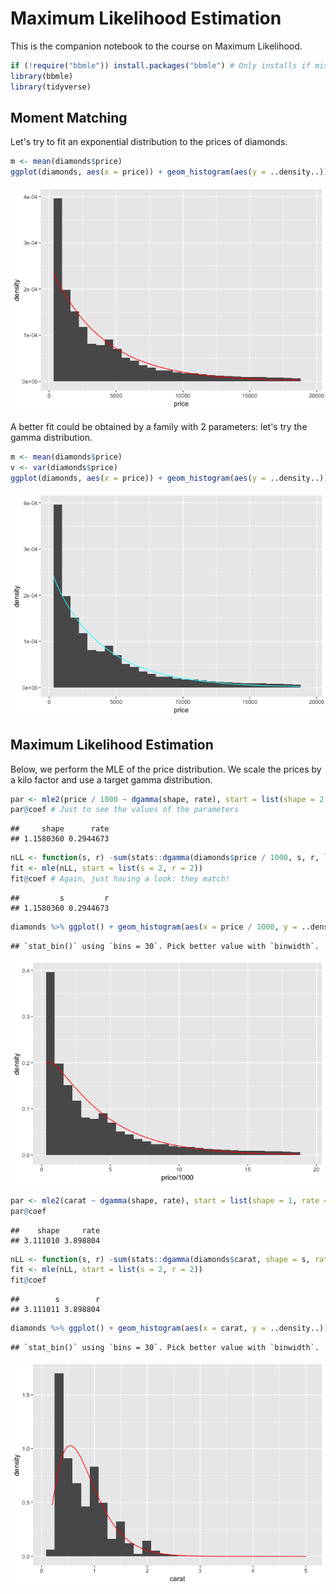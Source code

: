 Maximum Likelihood Estimation
================

This is the companion notebook to the course on Maximum Likelihood.

``` r
if (!require("bbmle")) install.packages("bbmle") # Only installs if missing
library(bbmle)
library(tidyverse)
```

Moment Matching
---------------

Let's try to fit an exponential distribution to the prices of diamonds.

``` r
m <- mean(diamonds$price)
ggplot(diamonds, aes(x = price)) + geom_histogram(aes(y = ..density..)) + stat_function(fun = dexp, args = list(1/m), color = "red")
```

![](Figures/MM_1-1.png)

A better fit could be obtained by a family with 2 parameters: let's try the gamma distribution.

``` r
m <- mean(diamonds$price)
v <- var(diamonds$price)
ggplot(diamonds, aes(x = price)) + geom_histogram(aes(y = ..density..)) + stat_function(fun = dgamma, args = list(shape = m^2/v, rate = m/v), color = "cyan")
```

![](Figures/MM_2-1.png)

Maximum Likelihood Estimation
-----------------------------

Below, we perform the MLE of the price distribution. We scale the prices by a kilo factor and use a target gamma distribution.

``` r
par <- mle2(price / 1000 ~ dgamma(shape, rate), start = list(shape = 2, rate = 2), data = diamonds) # Using the new package; WARINING: prices were scaled.
par@coef # Just to see the values of the parameters 
```

    ##     shape      rate 
    ## 1.1580360 0.2944673

``` r
nLL <- function(s, r) -sum(stats::dgamma(diamonds$price / 1000, s, r, log = TRUE)) # Using the old package
fit <- mle(nLL, start = list(s = 2, r = 2))
fit@coef # Again, just having a look: they match!
```

    ##         s         r 
    ## 1.1580360 0.2944673

``` r
diamonds %>% ggplot() + geom_histogram(aes(x = price / 1000, y = ..density..)) + stat_function(fun = dgamma, args = list(shape = fit@coef[1], rate = fit@coef[2]), color = "red")
```

    ## `stat_bin()` using `bins = 30`. Pick better value with `binwidth`.

![](Figures/first%20estimation-1.png)

``` r
par <- mle2(carat ~ dgamma(shape, rate), start = list(shape = 1, rate = 2), data = diamonds) # Using the new package
par@coef
```

    ##    shape     rate 
    ## 3.111010 3.898804

``` r
nLL <- function(s, r) -sum(stats::dgamma(diamonds$carat, shape = s, rate = r, log = TRUE)) # Using the old package
fit <- mle(nLL, start = list(s = 2, r = 2))
fit@coef
```

    ##        s        r 
    ## 3.111011 3.898804

``` r
diamonds %>% ggplot() + geom_histogram(aes(x = carat, y = ..density..)) + stat_function(fun = dgamma, args = list(shape = fit@coef[1], rate = fit@coef[2]), color = "red")
```

    ## `stat_bin()` using `bins = 30`. Pick better value with `binwidth`.

![](Figures/second%20estimation-1.png)
